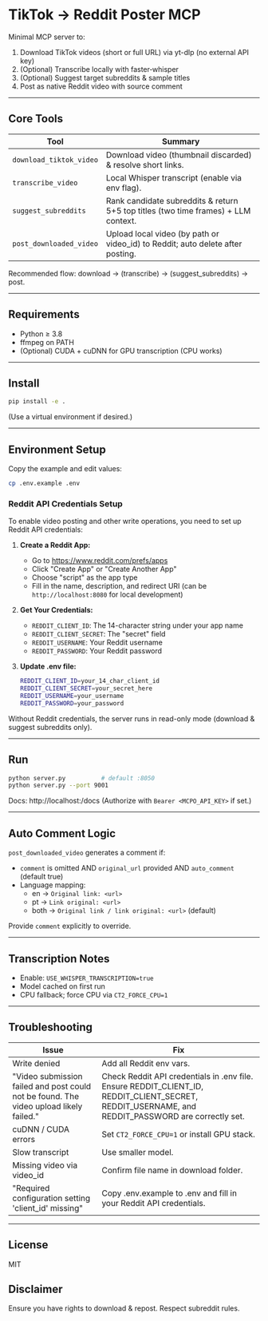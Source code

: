 # TikTok → Reddit Poster MCP

Minimal MCP server to:
1. Download TikTok videos (short or full URL) via yt-dlp (no external API key)
2. (Optional) Transcribe locally with faster‑whisper
3. (Optional) Suggest target subreddits & sample titles
4. Post as native Reddit video with source comment

---
## Core Tools
| Tool | Summary |
|------|---------|
| `download_tiktok_video` | Download video (thumbnail discarded) & resolve short links. |
| `transcribe_video` | Local Whisper transcript (enable via env flag). |
| `suggest_subreddits` | Rank candidate subreddits & return 5+5 top titles (two time frames) + LLM context. |
| `post_downloaded_video` | Upload local video (by path or video_id) to Reddit; auto delete after posting. |

Recommended flow: download → (transcribe) → (suggest_subreddits) → post.

---
## Requirements
- Python ≥ 3.8
- ffmpeg on PATH
- (Optional) CUDA + cuDNN for GPU transcription (CPU works)

---
## Install
```bash
pip install -e .
```
(Use a virtual environment if desired.)

---
## Environment Setup
Copy the example and edit values:
```bash
cp .env.example .env
```

### Reddit API Credentials Setup
To enable video posting and other write operations, you need to set up Reddit API credentials:

1. **Create a Reddit App:**
   - Go to https://www.reddit.com/prefs/apps
   - Click "Create App" or "Create Another App"
   - Choose "script" as the app type
   - Fill in the name, description, and redirect URI (can be `http://localhost:8080` for local development)

2. **Get Your Credentials:**
   - `REDDIT_CLIENT_ID`: The 14-character string under your app name
   - `REDDIT_CLIENT_SECRET`: The "secret" field
   - `REDDIT_USERNAME`: Your Reddit username
   - `REDDIT_PASSWORD`: Your Reddit password

3. **Update .env file:**
   ```bash
   REDDIT_CLIENT_ID=your_14_char_client_id
   REDDIT_CLIENT_SECRET=your_secret_here
   REDDIT_USERNAME=your_username
   REDDIT_PASSWORD=your_password
   ```

Without Reddit credentials, the server runs in read-only mode (download & suggest subreddits only).

---
## Run
```bash
python server.py          # default :8050
python server.py --port 9001
```
Docs: http://localhost:<port>/docs  (Authorize with `Bearer <MCPO_API_KEY>` if set.)


---

## Auto Comment Logic
`post_downloaded_video` generates a comment if:
- `comment` is omitted AND `original_url` provided AND `auto_comment` (default true)
- Language mapping:
  - en   → `Original link: <url>`
  - pt   → `Link original: <url>`
  - both → `Original link / link original: <url>` (default)

Provide `comment` explicitly to override.

---
## Transcription Notes
- Enable: `USE_WHISPER_TRANSCRIPTION=true`
- Model cached on first run
- CPU fallback; force CPU via `CT2_FORCE_CPU=1`

---
## Troubleshooting
| Issue | Fix |
|-------|-----|
| Write denied | Add all Reddit env vars. |
| "Video submission failed and post could not be found. The video upload likely failed." | Check Reddit API credentials in .env file. Ensure REDDIT_CLIENT_ID, REDDIT_CLIENT_SECRET, REDDIT_USERNAME, and REDDIT_PASSWORD are correctly set. |
| cuDNN / CUDA errors | Set `CT2_FORCE_CPU=1` or install GPU stack. |
| Slow transcript | Use smaller model. |
| Missing video via video_id | Confirm file name in download folder. |
| "Required configuration setting 'client_id' missing" | Copy .env.example to .env and fill in your Reddit API credentials. |

---
## License
MIT

## Disclaimer
Ensure you have rights to download & repost. Respect subreddit rules.
